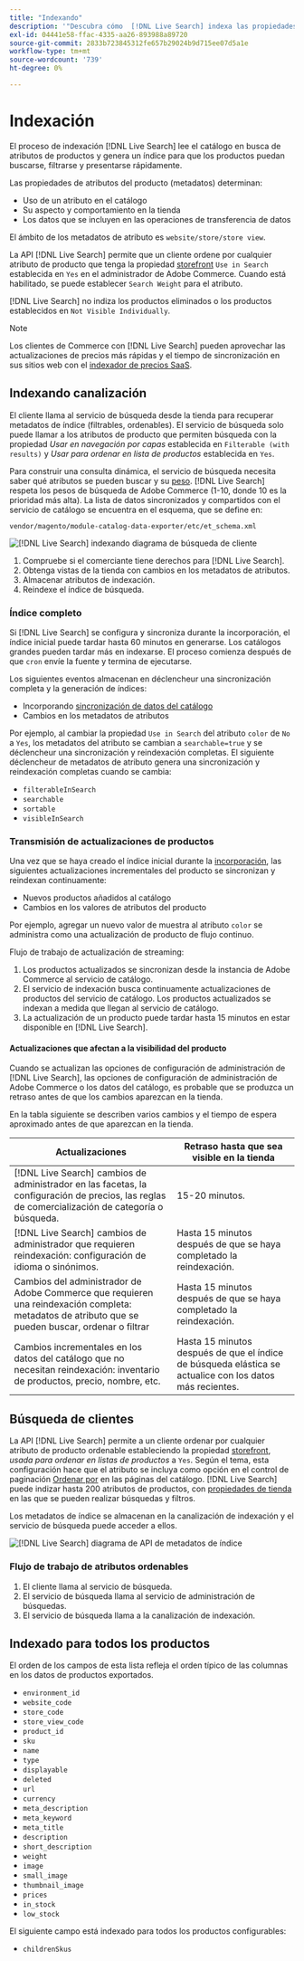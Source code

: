 ```yaml
---
title: "Indexando"
description: '"Descubra cómo  [!DNL Live Search] indexa las propiedades de atributos de productos".'
exl-id: 04441e58-ffac-4335-aa26-893988a89720
source-git-commit: 2833b723845312fe657b29024b9d715ee07d5a1e
workflow-type: tm+mt
source-wordcount: '739'
ht-degree: 0%

---
```


# Indexación

El proceso de indexación [!DNL Live Search] lee el catálogo en busca de atributos de productos y genera un índice para que los productos puedan buscarse, filtrarse y presentarse rápidamente.

Las propiedades de atributos del producto (metadatos) determinan:

* Uso de un atributo en el catálogo
* Su aspecto y comportamiento en la tienda
* Los datos que se incluyen en las operaciones de transferencia de datos

El ámbito de los metadatos de atributo es `website/store/store view`.

La API [!DNL Live Search] permite que un cliente ordene por cualquier atributo de producto que tenga la propiedad [storefront](https://experienceleague.adobe.com/en/docs/commerce-admin/catalog/product-attributes/product-attributes) `Use in Search` establecida en `Yes` en el administrador de Adobe Commerce. Cuando está habilitado, se puede establecer `Search Weight` para el atributo.

[!DNL Live Search] no indiza los productos eliminados o los productos establecidos en `Not Visible Individually`.

>[!NOTE]
>
> Los clientes de Commerce con [!DNL Live Search] pueden aprovechar las actualizaciones de precios más rápidas y el tiempo de sincronización en sus sitios web con el [indexador de precios SaaS](../price-index/price-indexing.md).

## Indexando canalización

El cliente llama al servicio de búsqueda desde la tienda para recuperar metadatos de índice (filtrables, ordenables). El servicio de búsqueda solo puede llamar a los atributos de producto que permiten búsqueda con la propiedad *Usar en navegación por capas* establecida en `Filterable (with results)` y *Usar para ordenar en lista de productos* establecida en `Yes`.

Para construir una consulta dinámica, el servicio de búsqueda necesita saber qué atributos se pueden buscar y su [peso](https://experienceleague.adobe.com/en/docs/commerce-admin/catalog/catalog/search/search-results). [!DNL Live Search] respeta los pesos de búsqueda de Adobe Commerce (1-10, donde 10 es la prioridad más alta). La lista de datos sincronizados y compartidos con el servicio de catálogo se encuentra en el esquema, que se define en:

`vendor/magento/module-catalog-data-exporter/etc/et_schema.xml`

![[!DNL Live Search] indexando diagrama de búsqueda de cliente](assets/indexing-pipeline.svg)

1. Compruebe si el comerciante tiene derechos para [!DNL Live Search].
1. Obtenga vistas de la tienda con cambios en los metadatos de atributos.
1. Almacenar atributos de indexación.
1. Reindexe el índice de búsqueda.

### Índice completo

Si [!DNL Live Search] se configura y sincroniza durante la incorporación, el índice inicial puede tardar hasta 60 minutos en generarse. Los catálogos grandes pueden tardar más en indexarse. El proceso comienza después de que `cron` envíe la fuente y termina de ejecutarse.

Los siguientes eventos almacenan en déclencheur una sincronización completa y la generación de índices:

* Incorporando [sincronización de datos del catálogo](install.md#synchronize-catalog-data)
* Cambios en los metadatos de atributos

Por ejemplo, al cambiar la propiedad `Use in Search` del atributo `color` de `No` a `Yes`, los metadatos del atributo se cambian a `searchable=true` y se déclencheur una sincronización y reindexación completas. El siguiente déclencheur de metadatos de atributo genera una sincronización y reindexación completas cuando se cambia:

* `filterableInSearch`
* `searchable`
* `sortable`
* `visibleInSearch`

### Transmisión de actualizaciones de productos

Una vez que se haya creado el índice inicial durante la [incorporación](install.md#synchronize-catalog-data), las siguientes actualizaciones incrementales del producto se sincronizan y reindexan continuamente:

* Nuevos productos añadidos al catálogo
* Cambios en los valores de atributos del producto

Por ejemplo, agregar un nuevo valor de muestra al atributo `color` se administra como una actualización de producto de flujo continuo.

Flujo de trabajo de actualización de streaming:

1. Los productos actualizados se sincronizan desde la instancia de Adobe Commerce al servicio de catálogo.
1. El servicio de indexación busca continuamente actualizaciones de productos del servicio de catálogo. Los productos actualizados se indexan a medida que llegan al servicio de catálogo.
1. La actualización de un producto puede tardar hasta 15 minutos en estar disponible en [!DNL Live Search].

#### Actualizaciones que afectan a la visibilidad del producto

Cuando se actualizan las opciones de configuración de administración de [!DNL Live Search], las opciones de configuración de administración de Adobe Commerce o los datos del catálogo, es probable que se produzca un retraso antes de que los cambios aparezcan en la tienda.

En la tabla siguiente se describen varios cambios y el tiempo de espera aproximado antes de que aparezcan en la tienda.

| Actualizaciones | Retraso hasta que sea visible en la tienda |
|---|---|
| [!DNL Live Search] cambios de administrador en las facetas, la configuración de precios, las reglas de comercialización de categoría o búsqueda. | 15-20 minutos. |
| [!DNL Live Search] cambios de administrador que requieren reindexación: configuración de idioma o sinónimos. | Hasta 15 minutos después de que se haya completado la reindexación. |
| Cambios del administrador de Adobe Commerce que requieren una reindexación completa: metadatos de atributo que se pueden buscar, ordenar o filtrar | Hasta 15 minutos después de que se haya completado la reindexación. |
| Cambios incrementales en los datos del catálogo que no necesitan reindexación: inventario de productos, precio, nombre, etc. | Hasta 15 minutos después de que el índice de búsqueda elástica se actualice con los datos más recientes. |

## Búsqueda de clientes

La API [!DNL Live Search] permite a un cliente ordenar por cualquier atributo de producto ordenable estableciendo la propiedad [storefront](https://experienceleague.adobe.com/en/docs/commerce-admin/catalog/product-attributes/product-attributes), *usada para ordenar en listas de productos* a `Yes`. Según el tema, esta configuración hace que el atributo se incluya como opción en el control de paginación [Ordenar por](https://experienceleague.adobe.com/en/docs/commerce-admin/catalog/catalog/navigation/navigation) en las páginas del catálogo. [!DNL Live Search] puede indizar hasta 200 atributos de productos, con [propiedades de tienda](https://experienceleague.adobe.com/en/docs/commerce-admin/catalog/product-attributes/product-attributes) en las que se pueden realizar búsquedas y filtros.

Los metadatos de índice se almacenan en la canalización de indexación y el servicio de búsqueda puede acceder a ellos.

![[!DNL Live Search] diagrama de API de metadatos de índice](assets/index-metadata-api.svg)

### Flujo de trabajo de atributos ordenables

1. El cliente llama al servicio de búsqueda.
1. El servicio de búsqueda llama al servicio de administración de búsquedas.
1. El servicio de búsqueda llama a la canalización de indexación.

## Indexado para todos los productos

El orden de los campos de esta lista refleja el orden típico de las columnas en los datos de productos exportados.

* `environment_id`
* `website_code`
* `store_code`
* `store_view_code`
* `product_id`
* `sku`
* `name`
* `type`
* `displayable`
* `deleted`
* `url`
* `currency`
* `meta_description`
* `meta_keyword`
* `meta_title`
* `description`
* `short_description`
* `weight`
* `image`
* `small_image`
* `thumbnail_image`
* `prices`
* `in_stock`
* `low_stock`

El siguiente campo está indexado para todos los productos configurables:

* `childrenSkus`
